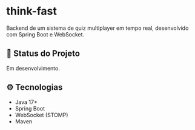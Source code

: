 # think-fast

Backend de um sistema de quiz multiplayer em tempo real, desenvolvido com Spring Boot e WebSocket.

## 🚧 Status do Projeto
Em desenvolvimento.

## ⚙️ Tecnologias

- Java 17+
- Spring Boot
- WebSocket (STOMP)
- Maven
